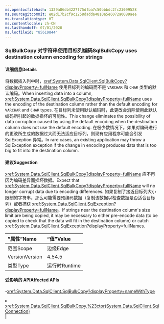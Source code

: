 ```yaml
---
ms.openlocfilehash: 1329a86db4227f75dfba7c50bbbdc2fc23099528
ms.sourcegitcommit: e02d17b2cf9c1258dadda4810a5e6072a0089aee
ms.translationtype: HT
ms.contentlocale: zh-CN
ms.lasthandoff: 07/01/2020
ms.locfileid: "85619844"
---
```

### <a name="sqlbulkcopy-uses-destination-column-encoding-for-strings"></a><span data-ttu-id="00550-101">SqlBulkCopy 对字符串使用目标列编码</span><span class="sxs-lookup"><span data-stu-id="00550-101">SqlBulkCopy uses destination column encoding for strings</span></span>

#### <a name="details"></a><span data-ttu-id="00550-102">详细信息</span><span class="sxs-lookup"><span data-stu-id="00550-102">Details</span></span>

<span data-ttu-id="00550-103">将数据插入列中时，<xref:System.Data.SqlClient.SqlBulkCopy?displayProperty=fullName> 使用目标列的编码而不是 <code>VARCHAR</code> 和 <code>CHAR</code> 类型的默认编码。</span><span class="sxs-lookup"><span data-stu-id="00550-103">When inserting data into a column, <xref:System.Data.SqlClient.SqlBulkCopy?displayProperty=fullName> uses the encoding of the destination column rather than the default encoding for <code>VARCHAR</code> and <code>CHAR</code> types.</span></span> <span data-ttu-id="00550-104">在目标列未使用默认编码时，此更改会消除使用此默认编码所引起的数据损坏的可能性。</span><span class="sxs-lookup"><span data-stu-id="00550-104">This change eliminates the possibility of data corruption caused by using the default encoding when the destination column does not use the default encoding.</span></span> <span data-ttu-id="00550-105">在极少数情况下，如果对编码进行的更改所生成的数据过大而无法适应目标列，则现有应用程序可能会引发 SqlException 异常。</span><span class="sxs-lookup"><span data-stu-id="00550-105">In rare cases, an existing application may throw a SqlException exception if the change in encoding produces data that is too big to fit into the destination column.</span></span>

#### <a name="suggestion"></a><span data-ttu-id="00550-106">建议</span><span class="sxs-lookup"><span data-stu-id="00550-106">Suggestion</span></span>

<span data-ttu-id="00550-107"><xref:System.Data.SqlClient.SqlBulkCopy?displayProperty=fullName> 应不再因为编码差异而损坏数据。</span><span class="sxs-lookup"><span data-stu-id="00550-107">Expect that <xref:System.Data.SqlClient.SqlBulkCopy?displayProperty=fullName> will no longer corrupt data due to encoding differences.</span></span> <span data-ttu-id="00550-108">如果复制了接近目标列大小限制的字符串，那么可能需要预编码数据（复制该数据以检查数据是否适合目标列）或者捕获 <xref:System.Data.SqlClient.SqlException?displayProperty=fullName>。</span><span class="sxs-lookup"><span data-stu-id="00550-108">If strings near the destination column's size limit are being copied, it may be necessary to either pre-encode data (to be copied to check that the data will fit in the destination column) or catch <xref:System.Data.SqlClient.SqlException?displayProperty=fullName>s.</span></span>

| <span data-ttu-id="00550-109">“属性”</span><span class="sxs-lookup"><span data-stu-id="00550-109">Name</span></span>    | <span data-ttu-id="00550-110">“值”</span><span class="sxs-lookup"><span data-stu-id="00550-110">Value</span></span>       |
|:--------|:------------|
| <span data-ttu-id="00550-111">范围</span><span class="sxs-lookup"><span data-stu-id="00550-111">Scope</span></span>   |<span data-ttu-id="00550-112">边缘</span><span class="sxs-lookup"><span data-stu-id="00550-112">Edge</span></span>|
|<span data-ttu-id="00550-113">Version</span><span class="sxs-lookup"><span data-stu-id="00550-113">Version</span></span>|<span data-ttu-id="00550-114">4.5</span><span class="sxs-lookup"><span data-stu-id="00550-114">4.5</span></span>|
|<span data-ttu-id="00550-115">类型</span><span class="sxs-lookup"><span data-stu-id="00550-115">Type</span></span>|<span data-ttu-id="00550-116">运行时</span><span class="sxs-lookup"><span data-stu-id="00550-116">Runtime</span></span>

#### <a name="affected-apis"></a><span data-ttu-id="00550-117">受影响的 API</span><span class="sxs-lookup"><span data-stu-id="00550-117">Affected APIs</span></span>

-<xref:System.Data.SqlClient.SqlBulkCopy?displayProperty=nameWithType></li><li><xref:System.Data.SqlClient.SqlBulkCopy.%23ctor(System.Data.SqlClient.SqlConnection)></li></ul>|
